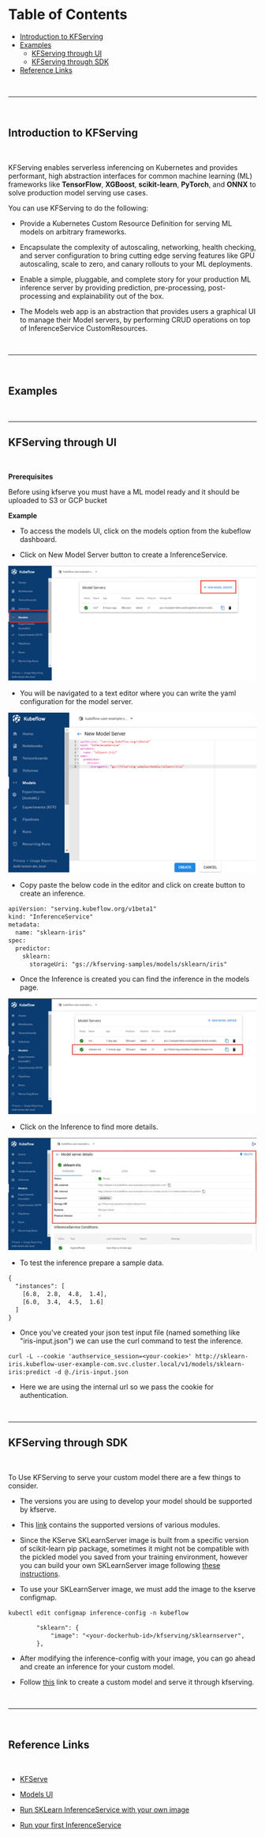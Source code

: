 # Table of Contents
 - [ Introduction to KFServing ](#intro)
 - [ Examples ](#examples)
    - [ KFServing through UI ](#kfserveUI)
    - [ KFServing through SDK ](#kfserveSDK)
 - [ Reference Links ](#reference)

<br /> <hr> <br />

<a name="intro"></a>

## Introduction to KFServing

<br/>


KFServing enables serverless inferencing on Kubernetes and provides performant, high abstraction interfaces for common machine learning (ML) frameworks like **TensorFlow**, **XGBoost**, **scikit-learn**, **PyTorch**, and **ONNX** to solve production model serving use cases.


You can use KFServing to do the following:


- Provide a Kubernetes Custom Resource Definition for serving ML models on arbitrary frameworks.

- Encapsulate the complexity of autoscaling, networking, health checking, and server configuration to bring cutting edge serving features like GPU autoscaling, scale to zero, and canary rollouts to your ML deployments.

- Enable a simple, pluggable, and complete story for your production ML inference server by providing prediction, pre-processing, post-processing and explainability out of the box.

- The Models web app is an abstraction that provides users a graphical UI to manage their Model servers, by performing CRUD operations on top of InferenceService CustomResources.

<br /> <hr> <br />

<a name="examples"></a>

## Examples
<br>
<hr>

<a name="kfserveUI"></a>

## KFServing through UI

<br/>

**Prerequisites**

Before using kfserve you must have a ML model ready and it should be uploaded to S3 or GCP bucket

**Example**

- To access the models UI, click on the models option from the kubeflow dashboard.

- Click on New Model Server button to create a InferenceService.

![problem in loading image](./images/kfserve-1.jpg "Models UI")

- You will be navigated to a text editor where you can write the yaml configuration for the model server.

![problem in loading image](./images/kfserve-2.png "Models UI")

- Copy paste the below code in the editor and click on create button to create an inference.

```
apiVersion: "serving.kubeflow.org/v1beta1"
kind: "InferenceService"
metadata:
  name: "sklearn-iris"
spec:
  predictor:
    sklearn:
      storageUri: "gs://kfserving-samples/models/sklearn/iris"
```

- Once the Inference is created you can find the inference in the models page.

![problem in loading image](./images/kfserve-3.jpg "Models UI")

- Click on the Inference to find more details.

![problem in loading image](./images/kfserve-4.jpg "Models UI")


- To test the inference prepare a sample data.

```
{
  "instances": [
    [6.8,  2.8,  4.8,  1.4],
    [6.0,  3.4,  4.5,  1.6]
  ]
}
```

- Once you've created your json test input file (named something like "iris-input.json") we can use the curl command to test the inference.


```
curl -L --cookie 'authservice_session=<your-cookie>' http://sklearn-iris.kubeflow-user-example-com.svc.cluster.local/v1/models/sklearn-iris:predict -d @./iris-input.json
```

- Here we are using the internal url so we pass the cookie for authentication.

<br/> <hr>

<a name="kfserveSDK"></a>

## KFServing through SDK

<br/>

To Use KFServing to serve your custom model there are a few things to consider.

 - The versions you are using to develop your model should be supported by kfserve. 
 - This [link](https://github.com/kserve/kserve/tree/master/docs/samples#kserve-features-and-examples) contains the supported versions of various modules.

 - Since the KServe SKLearnServer image is built from a specific version of scikit-learn pip package, sometimes it might not be compatible with the pickled model you saved from your training environment, however you can build your own SKLearnServer image following [these instructions](https://github.com/kserve/kserve/tree/master/python/sklearnserver#building-your-own-scikit-learn-server-docker-image).

 - To use your SKLearnServer image, we must add the image to the kserve configmap.

```
kubectl edit configmap inference-config -n kubeflow
```

```
        "sklearn": {
            "image": "<your-dockerhub-id>/kfserving/sklearnserver",
        },
```
 - After modifying the inference-config with your image, you can go ahead and create an inference for your custom model.

 - Follow [this](https://github.com/pranavaninadam/kfp-demo/blob/main/end-to-end-pipeline.ipynb) link to create a custom model and serve it through kfserving.

 <br /> <hr> <br />

<a name="intro"></a>

## Reference Links

<br/>

- [KFServe](https://www.kubeflow.org/docs/components/kfserving/kfserving/)

- [Models UI](https://www.kubeflow.org/docs/components/kfserving/webapp/)

- [Run SKLearn InferenceService with your own image](https://github.com/kserve/kserve/tree/master/docs/samples/v1beta1/sklearn/v1#run-sklearn-inferenceservice-with-your-own-image)

- [Run your first InferenceService](https://kserve.github.io/website/get_started/first_isvc/)